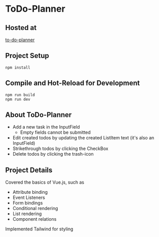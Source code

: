 # ToDo-Planner

## Hosted at

[to-do-planner](https://to-do-planner.vercel.app/)

## Project Setup


    npm install 


## Compile and Hot-Reload for Development


    npm run build
    npm run dev

## About ToDo-Planner

 - Add a new task in the InputField
     - Empty fields cannot be submitted
 - Edit created todos by updating the created ListItem text (it's also an InputField)
 - Strikethrough todos by clicking the CheckBox
 - Delete todos by clicking the trash-icon

## Project Details

Covered the basics of Vue.js, such as

- Attribute binding
- Event Listeners
- Form bindings
- Conditional rendering
- List rendering
- Component relations

Implemented Tailwind for styling


